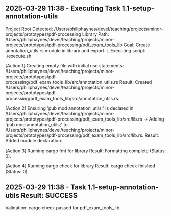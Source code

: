## 2025-03-29 11:38 - Executing Task 1.1-setup-annotation-utils
Project Root Detected: /Users/philiphaynes/devel/teaching/projects/minor-projects/prototypes/pdf-processing
Library Path: /Users/philiphaynes/devel/teaching/projects/minor-projects/prototypes/pdf-processing/pdf_exam_tools_lib
Goal: Create annotation_utils.rs module in library and export it.
Executing script: ./execute.sh

[Action 1] Creating empty file with initial use statements: /Users/philiphaynes/devel/teaching/projects/minor-projects/prototypes/pdf-processing/pdf_exam_tools_lib/src/annotation_utils.rs
Result: Created /Users/philiphaynes/devel/teaching/projects/minor-projects/prototypes/pdf-processing/pdf_exam_tools_lib/src/annotation_utils.rs.

[Action 2] Ensuring 'pub mod annotation_utils;' is declared in /Users/philiphaynes/devel/teaching/projects/minor-projects/prototypes/pdf-processing/pdf_exam_tools_lib/src/lib.rs
          -> Adding 'pub mod annotation_utils;' to /Users/philiphaynes/devel/teaching/projects/minor-projects/prototypes/pdf-processing/pdf_exam_tools_lib/src/lib.rs.
Result: Added module declaration.

[Action 3] Running cargo fmt for library
Result: Formatting complete (Status: 0).

[Action 4] Running cargo check for library
Result: cargo check finished (Status: 0).

## 2025-03-29 11:38 - Task 1.1-setup-annotation-utils Result: SUCCESS
Validation: cargo check passed for pdf_exam_tools_lib.

